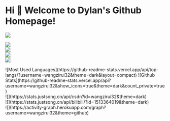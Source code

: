 # Hi 🎉 Welcome to Dylan's Github Homepage!

<img src="https://readme-typing-svg.herokuapp.com/?lines=Welcome,%20visitor!;Hello%20Github%20World!&font=Roboto" />

<p>
<img src="https://img.shields.io/static/v1?label=Program&message=Python&color=blue"/>
<br>
<a href="https://blog.csdn.net/wangzirui32"><img src="https://img.shields.io/static/v1?label=Blog&message=CSDN&color=red"/></a>
<br>
<a href="https://space.bilibili.com/1513364019"><img src="https://img.shields.io/static/v1?label=Video&message=Bilibili&color=cyan"/></a>
<br>
<img src="https://visitor-badge.glitch.me/badge?page_id=https://github.com/wangzirui32&right_color=red" />
<br>
</p>
![Most Used Languages](https://github-readme-stats.vercel.app/api/top-langs/?username=wangzirui32&theme=dark&layout=compact)
![Github Stats](https://github-readme-stats.vercel.app/api?username=wangzirui32&show_icons=true&theme=dark&count_private=true)
<br>
![](https://stats.justsong.cn/api/csdn?id=wangzirui32&theme=dark)
<br>
![](https://stats.justsong.cn/api/bilibili/?id=1513364019&theme=dark)
<br>
![](https://activity-graph.herokuapp.com/graph?username=wangzirui32&theme=github)
